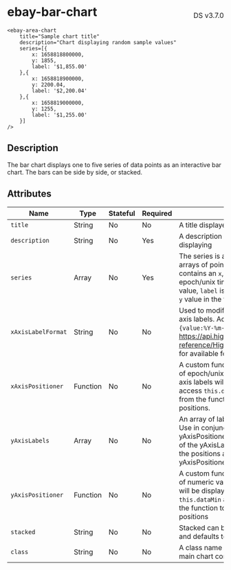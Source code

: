 <h1 style='display: flex; justify-content: space-between; align-items: center;'>
    <span>
        ebay-bar-chart
    </span>
    <span style='font-weight: normal; font-size: medium; margin-bottom: -15px;'>
        DS v3.7.0
    </span>
</h1>

```marko
<ebay-area-chart
    title="Sample chart title"
    description="Chart displaying random sample values"
    series=[{
        x: 1658818800000,
        y: 1855,
        label: '$1,855.00'
    },{
        x: 1658818900000,
        y: 2200.04,
        label: '$2,200.04'
    },{
        x: 1658819000000,
        y: 1255,
        label: '$1,255.00'
    }]
/>
```

## Description

The bar chart displays one to five series of data points as an interactive bar chart. The bars can be side by side, or stacked.

## Attributes

| Name               | Type     | Stateful | Required | Description                                                                                                                                                                                                                         |
| ------------------ | -------- | -------- | -------- | ----------------------------------------------------------------------------------------------------------------------------------------------------------------------------------------------------------------------------------- |
| `title`            | String   | No       | No       | A title displayed above the graph                                                                                                                                                                                                   |
| `description`      | String   | No       | Yes      | A description of what the chart is displaying                                                                                                                                                                                       |
| `series`           | Array    | No       | Yes      | The series is an array of one to five arrays of point objects, each point contains an `x`, `y`, and `label`. `x` is an epoch/unix time code, `y` is a numeric value, `label` is what is displayed for the `y` value in the tool tip |
| `xAxisLabelFormat` | String   | No       | No       | Used to modify the display of the x-axis labels. Accepts a string like `{value:%Y-%m-%d}`. Refer to https://api.highcharts.com/class-reference/Highcharts.Time#dateFormat for available format keys                                 |
| `xAxisPositioner`  | Function | No       | No       | A custom function that returns an array of epoch/unix time values where x-axis labels will be displayed. You can access `this.dataMin` and `this.dataMax` from the function to help determine positions.                            |
| `yAxisLabels`      | Array    | No       | No       | An array of labels to use on the y-axis. Use in conjunction with yAxisPositioner. Make sure the length of the yAxisLabels match the length of the positions array returned by the yAxisPositioner function                          |
| `yAxisPositioner`  | Function | No       | No       | A custom function that returns an array of numeric values where y-axis labels will be displayed. You can access `this.dataMin` and `this.dataMax` from the function to help determine positions                                     |
| `stacked`          | String   | No       | No       | Stacked can bet set to `true` or `false` and defaults to false                                                                                                                                                                      |
| `class`            | String   | No       | No       | A class name that will be added to the main chart container                                                                                                                                                                         |
